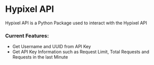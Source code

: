# Hypixel API

Hypixel API is a Python Package used to interact with the Hypixel API

### Current Features:

- Get Username and UUID from API Key
- Get API Key Information such as Request Limit, Total Requests and Requests in the last Minute